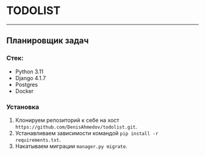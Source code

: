 # TODOLIST

***

## Планировщик задач


### Стек:
+ Python 3.11
+ Django 4.1.7
+ Postgres
+ Docker


### Установка
1. Клонируем репозиторий к себе на хост `https://github.com/DenisAhmedov/todolist.git`.
2. Устанавливаем зависимости командой `pip install -r requirements.txt`.
3. Накатываем миграции `manager.py migrate`.
